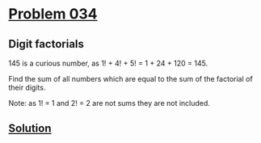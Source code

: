 # [Problem 034](https://projecteuler.net/problem=34)
## Digit factorials

145 is a curious number, as 1! + 4! + 5! = 1 + 24 + 120 = 145.

Find the sum of all numbers which are equal to the sum of the factorial of their digits.

Note: as 1! = 1 and 2! = 2 are not sums they are not included.


[Solution](https://github.com/Gott50/ProjectEuler-Odyssey/blob/master/Project%20Euler/src/problems/P034_Digit_factorials.java)
---
